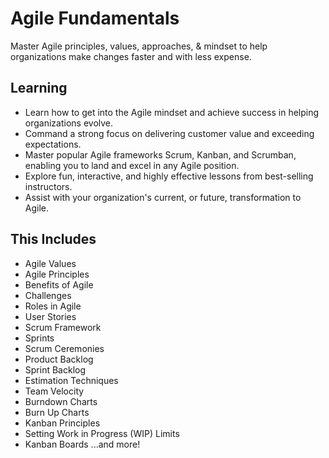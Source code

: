 # Agile Fundamentals
Master Agile principles, values, approaches, & mindset to help organizations make changes faster and with less expense.

## Learning
- Learn how to get into the Agile mindset and achieve success in helping organizations evolve.
- Command a strong focus on delivering customer value and exceeding expectations.
- Master popular Agile frameworks Scrum, Kanban, and Scrumban, enabling you to land and excel in any Agile position.
- Explore fun, interactive, and highly effective lessons from best-selling instructors.
- Assist with your organization's current, or future, transformation to Agile.

## This Includes
- Agile Values
- Agile Principles
- Benefits of Agile
- Challenges
- Roles in Agile
- User Stories
- Scrum Framework
- Sprints
- Scrum Ceremonies
- Product Backlog
- Sprint Backlog
- Estimation Techniques
- Team Velocity
- Burndown Charts
- Burn Up Charts
- Kanban Principles
- Setting Work in Progress (WIP) Limits
- Kanban Boards ...and more!
